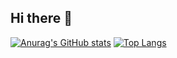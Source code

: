 ## Hi there 👋

[![Anurag's GitHub stats](https://github-readme-stats.vercel.app/api?username=k168ww)](https://github.com/anuraghazra/github-readme-stats)
[![Top Langs](https://github-readme-stats.vercel.app/api/top-langs/?username=k168ww)](https://github.com/anuraghazra/github-readme-stats)
<!--
**k168ww/k168ww** is a ✨ _special_ ✨ repository because its `README.md` (this file) appears on your GitHub profile.

Here are some ideas to get you started:

- 🔭 I’m currently working on ...
- 🌱 I’m currently learning ...
- 👯 I’m looking to collaborate on ...
- 🤔 I’m looking for help with ...
- 💬 Ask me about ...
- 📫 How to reach me: ...
- 😄 Pronouns: ...
- ⚡ Fun fact: ...
-->
